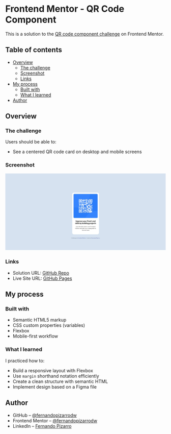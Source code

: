 # Frontend Mentor - QR Code Component

This is a solution to the [QR code component challenge](https://www.frontendmentor.io/challenges/qr-code-component-iux_sIO_H) on Frontend Mentor.

## Table of contents

- [Overview](#overview)
  - [The challenge](#the-challenge)
  - [Screenshot](#screenshot)
  - [Links](#links)
- [My process](#my-process)
  - [Built with](#built-with)
  - [What I learned](#what-i-learned)
- [Author](#author)

## Overview

### The challenge

Users should be able to:

- See a centered QR code card on desktop and mobile screens

### Screenshot

![Screenshot of my solution](./images/Screenshot-Desktop.jpg)

### Links

- Solution URL: [GitHub Repo](https://github.com/fernandopizarrodw/qr-code-component)
- Live Site URL: [GitHub Pages](https://fernandopizarrodw.github.io/qr-code-component/)

## My process

### Built with

- Semantic HTML5 markup
- CSS custom properties (variables)
- Flexbox
- Mobile-first workflow

### What I learned

I practiced how to:

- Build a responsive layout with Flexbox
- Use `margin` shorthand notation efficiently
- Create a clean structure with semantic HTML
- Implement design based on a Figma file

## Author

- GitHub – [@fernandopizarrodw](https://github.com/fernandopizarrodw)
- Frontend Mentor – [@fernandopizarrodw](https://www.frontendmentor.io/profile/fernandopizarrodw)
- LinkedIn – [Fernando Pizarro](https://www.linkedin.com/in/fernandopizarro-dev/)
